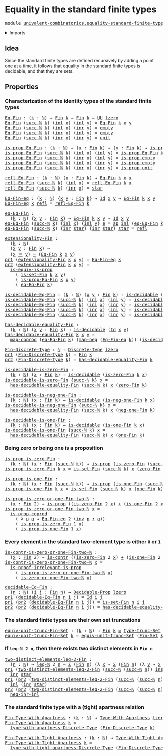 # Equality in the standard finite types

<pre class="Agda"><a id="50" class="Keyword">module</a> <a id="57" href="univalent-combinatorics.equality-standard-finite-types.html" class="Module">univalent-combinatorics.equality-standard-finite-types</a> <a id="112" class="Keyword">where</a>
</pre>
<details><summary>Imports</summary>

<pre class="Agda"><a id="168" class="Keyword">open</a> <a id="173" class="Keyword">import</a> <a id="180" href="elementary-number-theory.inequality-natural-numbers.html" class="Module">elementary-number-theory.inequality-natural-numbers</a>
<a id="232" class="Keyword">open</a> <a id="237" class="Keyword">import</a> <a id="244" href="elementary-number-theory.natural-numbers.html" class="Module">elementary-number-theory.natural-numbers</a>

<a id="286" class="Keyword">open</a> <a id="291" class="Keyword">import</a> <a id="298" href="foundation.action-on-identifications-functions.html" class="Module">foundation.action-on-identifications-functions</a>
<a id="345" class="Keyword">open</a> <a id="350" class="Keyword">import</a> <a id="357" href="foundation.apartness-relations.html" class="Module">foundation.apartness-relations</a>
<a id="388" class="Keyword">open</a> <a id="393" class="Keyword">import</a> <a id="400" href="foundation.contractible-types.html" class="Module">foundation.contractible-types</a>
<a id="430" class="Keyword">open</a> <a id="435" class="Keyword">import</a> <a id="442" href="foundation.coproduct-types.html" class="Module">foundation.coproduct-types</a>
<a id="469" class="Keyword">open</a> <a id="474" class="Keyword">import</a> <a id="481" href="foundation.decidable-types.html" class="Module">foundation.decidable-types</a>
<a id="508" class="Keyword">open</a> <a id="513" class="Keyword">import</a> <a id="520" href="foundation.dependent-pair-types.html" class="Module">foundation.dependent-pair-types</a>
<a id="552" class="Keyword">open</a> <a id="557" class="Keyword">import</a> <a id="564" href="foundation.discrete-types.html" class="Module">foundation.discrete-types</a>
<a id="590" class="Keyword">open</a> <a id="595" class="Keyword">import</a> <a id="602" href="foundation.empty-types.html" class="Module">foundation.empty-types</a>
<a id="625" class="Keyword">open</a> <a id="630" class="Keyword">import</a> <a id="637" href="foundation.equivalences.html" class="Module">foundation.equivalences</a>
<a id="661" class="Keyword">open</a> <a id="666" class="Keyword">import</a> <a id="673" href="foundation.functoriality-coproduct-types.html" class="Module">foundation.functoriality-coproduct-types</a>
<a id="714" class="Keyword">open</a> <a id="719" class="Keyword">import</a> <a id="726" href="foundation.identity-types.html" class="Module">foundation.identity-types</a>
<a id="752" class="Keyword">open</a> <a id="757" class="Keyword">import</a> <a id="764" href="foundation.negated-equality.html" class="Module">foundation.negated-equality</a>
<a id="792" class="Keyword">open</a> <a id="797" class="Keyword">import</a> <a id="804" href="foundation.negation.html" class="Module">foundation.negation</a>
<a id="824" class="Keyword">open</a> <a id="829" class="Keyword">import</a> <a id="836" href="foundation.propositions.html" class="Module">foundation.propositions</a>
<a id="860" class="Keyword">open</a> <a id="865" class="Keyword">import</a> <a id="872" href="foundation.set-truncations.html" class="Module">foundation.set-truncations</a>
<a id="899" class="Keyword">open</a> <a id="904" class="Keyword">import</a> <a id="911" href="foundation.tight-apartness-relations.html" class="Module">foundation.tight-apartness-relations</a>
<a id="948" class="Keyword">open</a> <a id="953" class="Keyword">import</a> <a id="960" href="foundation.unit-type.html" class="Module">foundation.unit-type</a>
<a id="981" class="Keyword">open</a> <a id="986" class="Keyword">import</a> <a id="993" href="foundation.universe-levels.html" class="Module">foundation.universe-levels</a>

<a id="1021" class="Keyword">open</a> <a id="1026" class="Keyword">import</a> <a id="1033" href="foundation-core.decidable-propositions.html" class="Module">foundation-core.decidable-propositions</a>

<a id="1073" class="Keyword">open</a> <a id="1078" class="Keyword">import</a> <a id="1085" href="univalent-combinatorics.standard-finite-types.html" class="Module">univalent-combinatorics.standard-finite-types</a>
</pre>
</details>

## Idea

Since the standard finite types are defined recursively by adding a point one at
a time, it follows that equality in the standard finite types is decidable, and
that they are sets.

## Properties

### Characterization of the identity types of the standard finite types

<pre class="Agda"><a id="Eq-Fin"></a><a id="1435" href="univalent-combinatorics.equality-standard-finite-types.html#1435" class="Function">Eq-Fin</a> <a id="1442" class="Symbol">:</a> <a id="1444" class="Symbol">(</a><a id="1445" href="univalent-combinatorics.equality-standard-finite-types.html#1445" class="Bound">k</a> <a id="1447" class="Symbol">:</a> <a id="1449" href="elementary-number-theory.natural-numbers.html#732" class="Datatype">ℕ</a><a id="1450" class="Symbol">)</a> <a id="1452" class="Symbol">→</a> <a id="1454" href="univalent-combinatorics.standard-finite-types.html#1747" class="Function">Fin</a> <a id="1458" href="univalent-combinatorics.equality-standard-finite-types.html#1445" class="Bound">k</a> <a id="1460" class="Symbol">→</a> <a id="1462" href="univalent-combinatorics.standard-finite-types.html#1747" class="Function">Fin</a> <a id="1466" href="univalent-combinatorics.equality-standard-finite-types.html#1445" class="Bound">k</a> <a id="1468" class="Symbol">→</a> <a id="1470" href="Agda.Primitive.html#388" class="Primitive">UU</a> <a id="1473" href="Agda.Primitive.html#915" class="Primitive">lzero</a>
<a id="1479" href="univalent-combinatorics.equality-standard-finite-types.html#1435" class="Function">Eq-Fin</a> <a id="1486" class="Symbol">(</a><a id="1487" href="elementary-number-theory.natural-numbers.html#766" class="InductiveConstructor">succ-ℕ</a> <a id="1494" href="univalent-combinatorics.equality-standard-finite-types.html#1494" class="Bound">k</a><a id="1495" class="Symbol">)</a> <a id="1497" class="Symbol">(</a><a id="1498" href="foundation-core.coproduct-types.html#417" class="InductiveConstructor">inl</a> <a id="1502" href="univalent-combinatorics.equality-standard-finite-types.html#1502" class="Bound">x</a><a id="1503" class="Symbol">)</a> <a id="1505" class="Symbol">(</a><a id="1506" href="foundation-core.coproduct-types.html#417" class="InductiveConstructor">inl</a> <a id="1510" href="univalent-combinatorics.equality-standard-finite-types.html#1510" class="Bound">y</a><a id="1511" class="Symbol">)</a> <a id="1513" class="Symbol">=</a> <a id="1515" href="univalent-combinatorics.equality-standard-finite-types.html#1435" class="Function">Eq-Fin</a> <a id="1522" href="univalent-combinatorics.equality-standard-finite-types.html#1494" class="Bound">k</a> <a id="1524" href="univalent-combinatorics.equality-standard-finite-types.html#1502" class="Bound">x</a> <a id="1526" href="univalent-combinatorics.equality-standard-finite-types.html#1510" class="Bound">y</a>
<a id="1528" href="univalent-combinatorics.equality-standard-finite-types.html#1435" class="Function">Eq-Fin</a> <a id="1535" class="Symbol">(</a><a id="1536" href="elementary-number-theory.natural-numbers.html#766" class="InductiveConstructor">succ-ℕ</a> <a id="1543" href="univalent-combinatorics.equality-standard-finite-types.html#1543" class="Bound">k</a><a id="1544" class="Symbol">)</a> <a id="1546" class="Symbol">(</a><a id="1547" href="foundation-core.coproduct-types.html#417" class="InductiveConstructor">inl</a> <a id="1551" href="univalent-combinatorics.equality-standard-finite-types.html#1551" class="Bound">x</a><a id="1552" class="Symbol">)</a> <a id="1554" class="Symbol">(</a><a id="1555" href="foundation-core.coproduct-types.html#435" class="InductiveConstructor">inr</a> <a id="1559" href="univalent-combinatorics.equality-standard-finite-types.html#1559" class="Bound">y</a><a id="1560" class="Symbol">)</a> <a id="1562" class="Symbol">=</a> <a id="1564" href="foundation-core.empty-types.html#801" class="Datatype">empty</a>
<a id="1570" href="univalent-combinatorics.equality-standard-finite-types.html#1435" class="Function">Eq-Fin</a> <a id="1577" class="Symbol">(</a><a id="1578" href="elementary-number-theory.natural-numbers.html#766" class="InductiveConstructor">succ-ℕ</a> <a id="1585" href="univalent-combinatorics.equality-standard-finite-types.html#1585" class="Bound">k</a><a id="1586" class="Symbol">)</a> <a id="1588" class="Symbol">(</a><a id="1589" href="foundation-core.coproduct-types.html#435" class="InductiveConstructor">inr</a> <a id="1593" href="univalent-combinatorics.equality-standard-finite-types.html#1593" class="Bound">x</a><a id="1594" class="Symbol">)</a> <a id="1596" class="Symbol">(</a><a id="1597" href="foundation-core.coproduct-types.html#417" class="InductiveConstructor">inl</a> <a id="1601" href="univalent-combinatorics.equality-standard-finite-types.html#1601" class="Bound">y</a><a id="1602" class="Symbol">)</a> <a id="1604" class="Symbol">=</a> <a id="1606" href="foundation-core.empty-types.html#801" class="Datatype">empty</a>
<a id="1612" href="univalent-combinatorics.equality-standard-finite-types.html#1435" class="Function">Eq-Fin</a> <a id="1619" class="Symbol">(</a><a id="1620" href="elementary-number-theory.natural-numbers.html#766" class="InductiveConstructor">succ-ℕ</a> <a id="1627" href="univalent-combinatorics.equality-standard-finite-types.html#1627" class="Bound">k</a><a id="1628" class="Symbol">)</a> <a id="1630" class="Symbol">(</a><a id="1631" href="foundation-core.coproduct-types.html#435" class="InductiveConstructor">inr</a> <a id="1635" href="univalent-combinatorics.equality-standard-finite-types.html#1635" class="Bound">x</a><a id="1636" class="Symbol">)</a> <a id="1638" class="Symbol">(</a><a id="1639" href="foundation-core.coproduct-types.html#435" class="InductiveConstructor">inr</a> <a id="1643" href="univalent-combinatorics.equality-standard-finite-types.html#1643" class="Bound">y</a><a id="1644" class="Symbol">)</a> <a id="1646" class="Symbol">=</a> <a id="1648" href="foundation.unit-type.html#766" class="Record">unit</a>

<a id="is-prop-Eq-Fin"></a><a id="1654" href="univalent-combinatorics.equality-standard-finite-types.html#1654" class="Function">is-prop-Eq-Fin</a> <a id="1669" class="Symbol">:</a> <a id="1671" class="Symbol">(</a><a id="1672" href="univalent-combinatorics.equality-standard-finite-types.html#1672" class="Bound">k</a> <a id="1674" class="Symbol">:</a> <a id="1676" href="elementary-number-theory.natural-numbers.html#732" class="Datatype">ℕ</a><a id="1677" class="Symbol">)</a> <a id="1679" class="Symbol">→</a> <a id="1681" class="Symbol">(</a><a id="1682" href="univalent-combinatorics.equality-standard-finite-types.html#1682" class="Bound">x</a> <a id="1684" class="Symbol">:</a> <a id="1686" href="univalent-combinatorics.standard-finite-types.html#1747" class="Function">Fin</a> <a id="1690" href="univalent-combinatorics.equality-standard-finite-types.html#1672" class="Bound">k</a><a id="1691" class="Symbol">)</a> <a id="1693" class="Symbol">→</a> <a id="1695" class="Symbol">(</a><a id="1696" href="univalent-combinatorics.equality-standard-finite-types.html#1696" class="Bound">y</a> <a id="1698" class="Symbol">:</a> <a id="1700" href="univalent-combinatorics.standard-finite-types.html#1747" class="Function">Fin</a> <a id="1704" href="univalent-combinatorics.equality-standard-finite-types.html#1672" class="Bound">k</a><a id="1705" class="Symbol">)</a> <a id="1707" class="Symbol">→</a> <a id="1709" href="foundation-core.propositions.html#867" class="Function">is-prop</a> <a id="1717" class="Symbol">(</a><a id="1718" href="univalent-combinatorics.equality-standard-finite-types.html#1435" class="Function">Eq-Fin</a> <a id="1725" href="univalent-combinatorics.equality-standard-finite-types.html#1672" class="Bound">k</a> <a id="1727" href="univalent-combinatorics.equality-standard-finite-types.html#1682" class="Bound">x</a> <a id="1729" href="univalent-combinatorics.equality-standard-finite-types.html#1696" class="Bound">y</a><a id="1730" class="Symbol">)</a>
<a id="1732" href="univalent-combinatorics.equality-standard-finite-types.html#1654" class="Function">is-prop-Eq-Fin</a> <a id="1747" class="Symbol">(</a><a id="1748" href="elementary-number-theory.natural-numbers.html#766" class="InductiveConstructor">succ-ℕ</a> <a id="1755" href="univalent-combinatorics.equality-standard-finite-types.html#1755" class="Bound">k</a><a id="1756" class="Symbol">)</a> <a id="1758" class="Symbol">(</a><a id="1759" href="foundation-core.coproduct-types.html#417" class="InductiveConstructor">inl</a> <a id="1763" href="univalent-combinatorics.equality-standard-finite-types.html#1763" class="Bound">x</a><a id="1764" class="Symbol">)</a> <a id="1766" class="Symbol">(</a><a id="1767" href="foundation-core.coproduct-types.html#417" class="InductiveConstructor">inl</a> <a id="1771" href="univalent-combinatorics.equality-standard-finite-types.html#1771" class="Bound">y</a><a id="1772" class="Symbol">)</a> <a id="1774" class="Symbol">=</a> <a id="1776" href="univalent-combinatorics.equality-standard-finite-types.html#1654" class="Function">is-prop-Eq-Fin</a> <a id="1791" href="univalent-combinatorics.equality-standard-finite-types.html#1755" class="Bound">k</a> <a id="1793" href="univalent-combinatorics.equality-standard-finite-types.html#1763" class="Bound">x</a> <a id="1795" href="univalent-combinatorics.equality-standard-finite-types.html#1771" class="Bound">y</a>
<a id="1797" href="univalent-combinatorics.equality-standard-finite-types.html#1654" class="Function">is-prop-Eq-Fin</a> <a id="1812" class="Symbol">(</a><a id="1813" href="elementary-number-theory.natural-numbers.html#766" class="InductiveConstructor">succ-ℕ</a> <a id="1820" href="univalent-combinatorics.equality-standard-finite-types.html#1820" class="Bound">k</a><a id="1821" class="Symbol">)</a> <a id="1823" class="Symbol">(</a><a id="1824" href="foundation-core.coproduct-types.html#435" class="InductiveConstructor">inr</a> <a id="1828" href="univalent-combinatorics.equality-standard-finite-types.html#1828" class="Bound">x</a><a id="1829" class="Symbol">)</a> <a id="1831" class="Symbol">(</a><a id="1832" href="foundation-core.coproduct-types.html#417" class="InductiveConstructor">inl</a> <a id="1836" href="univalent-combinatorics.equality-standard-finite-types.html#1836" class="Bound">y</a><a id="1837" class="Symbol">)</a> <a id="1839" class="Symbol">=</a> <a id="1841" href="foundation-core.empty-types.html#2121" class="Function">is-prop-empty</a>
<a id="1855" href="univalent-combinatorics.equality-standard-finite-types.html#1654" class="Function">is-prop-Eq-Fin</a> <a id="1870" class="Symbol">(</a><a id="1871" href="elementary-number-theory.natural-numbers.html#766" class="InductiveConstructor">succ-ℕ</a> <a id="1878" href="univalent-combinatorics.equality-standard-finite-types.html#1878" class="Bound">k</a><a id="1879" class="Symbol">)</a> <a id="1881" class="Symbol">(</a><a id="1882" href="foundation-core.coproduct-types.html#417" class="InductiveConstructor">inl</a> <a id="1886" href="univalent-combinatorics.equality-standard-finite-types.html#1886" class="Bound">x</a><a id="1887" class="Symbol">)</a> <a id="1889" class="Symbol">(</a><a id="1890" href="foundation-core.coproduct-types.html#435" class="InductiveConstructor">inr</a> <a id="1894" href="univalent-combinatorics.equality-standard-finite-types.html#1894" class="Bound">y</a><a id="1895" class="Symbol">)</a> <a id="1897" class="Symbol">=</a> <a id="1899" href="foundation-core.empty-types.html#2121" class="Function">is-prop-empty</a>
<a id="1913" href="univalent-combinatorics.equality-standard-finite-types.html#1654" class="Function">is-prop-Eq-Fin</a> <a id="1928" class="Symbol">(</a><a id="1929" href="elementary-number-theory.natural-numbers.html#766" class="InductiveConstructor">succ-ℕ</a> <a id="1936" href="univalent-combinatorics.equality-standard-finite-types.html#1936" class="Bound">k</a><a id="1937" class="Symbol">)</a> <a id="1939" class="Symbol">(</a><a id="1940" href="foundation-core.coproduct-types.html#435" class="InductiveConstructor">inr</a> <a id="1944" href="univalent-combinatorics.equality-standard-finite-types.html#1944" class="Bound">x</a><a id="1945" class="Symbol">)</a> <a id="1947" class="Symbol">(</a><a id="1948" href="foundation-core.coproduct-types.html#435" class="InductiveConstructor">inr</a> <a id="1952" href="univalent-combinatorics.equality-standard-finite-types.html#1952" class="Bound">y</a><a id="1953" class="Symbol">)</a> <a id="1955" class="Symbol">=</a> <a id="1957" href="foundation.unit-type.html#2772" class="Function">is-prop-unit</a>

<a id="refl-Eq-Fin"></a><a id="1971" href="univalent-combinatorics.equality-standard-finite-types.html#1971" class="Function">refl-Eq-Fin</a> <a id="1983" class="Symbol">:</a> <a id="1985" class="Symbol">(</a><a id="1986" href="univalent-combinatorics.equality-standard-finite-types.html#1986" class="Bound">k</a> <a id="1988" class="Symbol">:</a> <a id="1990" href="elementary-number-theory.natural-numbers.html#732" class="Datatype">ℕ</a><a id="1991" class="Symbol">)</a> <a id="1993" class="Symbol">(</a><a id="1994" href="univalent-combinatorics.equality-standard-finite-types.html#1994" class="Bound">x</a> <a id="1996" class="Symbol">:</a> <a id="1998" href="univalent-combinatorics.standard-finite-types.html#1747" class="Function">Fin</a> <a id="2002" href="univalent-combinatorics.equality-standard-finite-types.html#1986" class="Bound">k</a><a id="2003" class="Symbol">)</a> <a id="2005" class="Symbol">→</a> <a id="2007" href="univalent-combinatorics.equality-standard-finite-types.html#1435" class="Function">Eq-Fin</a> <a id="2014" href="univalent-combinatorics.equality-standard-finite-types.html#1986" class="Bound">k</a> <a id="2016" href="univalent-combinatorics.equality-standard-finite-types.html#1994" class="Bound">x</a> <a id="2018" href="univalent-combinatorics.equality-standard-finite-types.html#1994" class="Bound">x</a>
<a id="2020" href="univalent-combinatorics.equality-standard-finite-types.html#1971" class="Function">refl-Eq-Fin</a> <a id="2032" class="Symbol">(</a><a id="2033" href="elementary-number-theory.natural-numbers.html#766" class="InductiveConstructor">succ-ℕ</a> <a id="2040" href="univalent-combinatorics.equality-standard-finite-types.html#2040" class="Bound">k</a><a id="2041" class="Symbol">)</a> <a id="2043" class="Symbol">(</a><a id="2044" href="foundation-core.coproduct-types.html#417" class="InductiveConstructor">inl</a> <a id="2048" href="univalent-combinatorics.equality-standard-finite-types.html#2048" class="Bound">x</a><a id="2049" class="Symbol">)</a> <a id="2051" class="Symbol">=</a> <a id="2053" href="univalent-combinatorics.equality-standard-finite-types.html#1971" class="Function">refl-Eq-Fin</a> <a id="2065" href="univalent-combinatorics.equality-standard-finite-types.html#2040" class="Bound">k</a> <a id="2067" href="univalent-combinatorics.equality-standard-finite-types.html#2048" class="Bound">x</a>
<a id="2069" href="univalent-combinatorics.equality-standard-finite-types.html#1971" class="Function">refl-Eq-Fin</a> <a id="2081" class="Symbol">(</a><a id="2082" href="elementary-number-theory.natural-numbers.html#766" class="InductiveConstructor">succ-ℕ</a> <a id="2089" href="univalent-combinatorics.equality-standard-finite-types.html#2089" class="Bound">k</a><a id="2090" class="Symbol">)</a> <a id="2092" class="Symbol">(</a><a id="2093" href="foundation-core.coproduct-types.html#435" class="InductiveConstructor">inr</a> <a id="2097" href="univalent-combinatorics.equality-standard-finite-types.html#2097" class="Bound">x</a><a id="2098" class="Symbol">)</a> <a id="2100" class="Symbol">=</a> <a id="2102" href="foundation.unit-type.html#811" class="InductiveConstructor">star</a>

<a id="Eq-Fin-eq"></a><a id="2108" href="univalent-combinatorics.equality-standard-finite-types.html#2108" class="Function">Eq-Fin-eq</a> <a id="2118" class="Symbol">:</a> <a id="2120" class="Symbol">(</a><a id="2121" href="univalent-combinatorics.equality-standard-finite-types.html#2121" class="Bound">k</a> <a id="2123" class="Symbol">:</a> <a id="2125" href="elementary-number-theory.natural-numbers.html#732" class="Datatype">ℕ</a><a id="2126" class="Symbol">)</a> <a id="2128" class="Symbol">{</a><a id="2129" href="univalent-combinatorics.equality-standard-finite-types.html#2129" class="Bound">x</a> <a id="2131" href="univalent-combinatorics.equality-standard-finite-types.html#2131" class="Bound">y</a> <a id="2133" class="Symbol">:</a> <a id="2135" href="univalent-combinatorics.standard-finite-types.html#1747" class="Function">Fin</a> <a id="2139" href="univalent-combinatorics.equality-standard-finite-types.html#2121" class="Bound">k</a><a id="2140" class="Symbol">}</a> <a id="2142" class="Symbol">→</a> <a id="2144" href="foundation-core.identity-types.html#1881" class="Datatype">Id</a> <a id="2147" href="univalent-combinatorics.equality-standard-finite-types.html#2129" class="Bound">x</a> <a id="2149" href="univalent-combinatorics.equality-standard-finite-types.html#2131" class="Bound">y</a> <a id="2151" class="Symbol">→</a> <a id="2153" href="univalent-combinatorics.equality-standard-finite-types.html#1435" class="Function">Eq-Fin</a> <a id="2160" href="univalent-combinatorics.equality-standard-finite-types.html#2121" class="Bound">k</a> <a id="2162" href="univalent-combinatorics.equality-standard-finite-types.html#2129" class="Bound">x</a> <a id="2164" href="univalent-combinatorics.equality-standard-finite-types.html#2131" class="Bound">y</a>
<a id="2166" href="univalent-combinatorics.equality-standard-finite-types.html#2108" class="Function">Eq-Fin-eq</a> <a id="2176" href="univalent-combinatorics.equality-standard-finite-types.html#2176" class="Bound">k</a> <a id="2178" href="foundation-core.identity-types.html#1922" class="InductiveConstructor">refl</a> <a id="2183" class="Symbol">=</a> <a id="2185" href="univalent-combinatorics.equality-standard-finite-types.html#1971" class="Function">refl-Eq-Fin</a> <a id="2197" href="univalent-combinatorics.equality-standard-finite-types.html#2176" class="Bound">k</a> <a id="2199" class="Symbol">_</a>

<a id="eq-Eq-Fin"></a><a id="2202" href="univalent-combinatorics.equality-standard-finite-types.html#2202" class="Function">eq-Eq-Fin</a> <a id="2212" class="Symbol">:</a>
  <a id="2216" class="Symbol">(</a><a id="2217" href="univalent-combinatorics.equality-standard-finite-types.html#2217" class="Bound">k</a> <a id="2219" class="Symbol">:</a> <a id="2221" href="elementary-number-theory.natural-numbers.html#732" class="Datatype">ℕ</a><a id="2222" class="Symbol">)</a> <a id="2224" class="Symbol">{</a><a id="2225" href="univalent-combinatorics.equality-standard-finite-types.html#2225" class="Bound">x</a> <a id="2227" href="univalent-combinatorics.equality-standard-finite-types.html#2227" class="Bound">y</a> <a id="2229" class="Symbol">:</a> <a id="2231" href="univalent-combinatorics.standard-finite-types.html#1747" class="Function">Fin</a> <a id="2235" href="univalent-combinatorics.equality-standard-finite-types.html#2217" class="Bound">k</a><a id="2236" class="Symbol">}</a> <a id="2238" class="Symbol">→</a> <a id="2240" href="univalent-combinatorics.equality-standard-finite-types.html#1435" class="Function">Eq-Fin</a> <a id="2247" href="univalent-combinatorics.equality-standard-finite-types.html#2217" class="Bound">k</a> <a id="2249" href="univalent-combinatorics.equality-standard-finite-types.html#2225" class="Bound">x</a> <a id="2251" href="univalent-combinatorics.equality-standard-finite-types.html#2227" class="Bound">y</a> <a id="2253" class="Symbol">→</a> <a id="2255" href="foundation-core.identity-types.html#1881" class="Datatype">Id</a> <a id="2258" href="univalent-combinatorics.equality-standard-finite-types.html#2225" class="Bound">x</a> <a id="2260" href="univalent-combinatorics.equality-standard-finite-types.html#2227" class="Bound">y</a>
<a id="2262" href="univalent-combinatorics.equality-standard-finite-types.html#2202" class="Function">eq-Eq-Fin</a> <a id="2272" class="Symbol">(</a><a id="2273" href="elementary-number-theory.natural-numbers.html#766" class="InductiveConstructor">succ-ℕ</a> <a id="2280" href="univalent-combinatorics.equality-standard-finite-types.html#2280" class="Bound">k</a><a id="2281" class="Symbol">)</a> <a id="2283" class="Symbol">{</a><a id="2284" href="foundation-core.coproduct-types.html#417" class="InductiveConstructor">inl</a> <a id="2288" href="univalent-combinatorics.equality-standard-finite-types.html#2288" class="Bound">x</a><a id="2289" class="Symbol">}</a> <a id="2291" class="Symbol">{</a><a id="2292" href="foundation-core.coproduct-types.html#417" class="InductiveConstructor">inl</a> <a id="2296" href="univalent-combinatorics.equality-standard-finite-types.html#2296" class="Bound">y</a><a id="2297" class="Symbol">}</a> <a id="2299" href="univalent-combinatorics.equality-standard-finite-types.html#2299" class="Bound">e</a> <a id="2301" class="Symbol">=</a> <a id="2303" href="foundation.action-on-identifications-functions.html#730" class="Function">ap</a> <a id="2306" href="foundation-core.coproduct-types.html#417" class="InductiveConstructor">inl</a> <a id="2310" class="Symbol">(</a><a id="2311" href="univalent-combinatorics.equality-standard-finite-types.html#2202" class="Function">eq-Eq-Fin</a> <a id="2321" href="univalent-combinatorics.equality-standard-finite-types.html#2280" class="Bound">k</a> <a id="2323" href="univalent-combinatorics.equality-standard-finite-types.html#2299" class="Bound">e</a><a id="2324" class="Symbol">)</a>
<a id="2326" href="univalent-combinatorics.equality-standard-finite-types.html#2202" class="Function">eq-Eq-Fin</a> <a id="2336" class="Symbol">(</a><a id="2337" href="elementary-number-theory.natural-numbers.html#766" class="InductiveConstructor">succ-ℕ</a> <a id="2344" href="univalent-combinatorics.equality-standard-finite-types.html#2344" class="Bound">k</a><a id="2345" class="Symbol">)</a> <a id="2347" class="Symbol">{</a><a id="2348" href="foundation-core.coproduct-types.html#435" class="InductiveConstructor">inr</a> <a id="2352" href="foundation.unit-type.html#811" class="InductiveConstructor">star</a><a id="2356" class="Symbol">}</a> <a id="2358" class="Symbol">{</a><a id="2359" href="foundation-core.coproduct-types.html#435" class="InductiveConstructor">inr</a> <a id="2363" href="foundation.unit-type.html#811" class="InductiveConstructor">star</a><a id="2367" class="Symbol">}</a> <a id="2369" href="foundation.unit-type.html#811" class="InductiveConstructor">star</a> <a id="2374" class="Symbol">=</a> <a id="2376" href="foundation-core.identity-types.html#1922" class="InductiveConstructor">refl</a>

<a id="extensionality-Fin"></a><a id="2382" href="univalent-combinatorics.equality-standard-finite-types.html#2382" class="Function">extensionality-Fin</a> <a id="2401" class="Symbol">:</a>
  <a id="2405" class="Symbol">(</a><a id="2406" href="univalent-combinatorics.equality-standard-finite-types.html#2406" class="Bound">k</a> <a id="2408" class="Symbol">:</a> <a id="2410" href="elementary-number-theory.natural-numbers.html#732" class="Datatype">ℕ</a><a id="2411" class="Symbol">)</a>
  <a id="2415" class="Symbol">(</a><a id="2416" href="univalent-combinatorics.equality-standard-finite-types.html#2416" class="Bound">x</a> <a id="2418" href="univalent-combinatorics.equality-standard-finite-types.html#2418" class="Bound">y</a> <a id="2420" class="Symbol">:</a> <a id="2422" href="univalent-combinatorics.standard-finite-types.html#1747" class="Function">Fin</a> <a id="2426" href="univalent-combinatorics.equality-standard-finite-types.html#2406" class="Bound">k</a><a id="2427" class="Symbol">)</a> <a id="2429" class="Symbol">→</a>
  <a id="2433" class="Symbol">(</a><a id="2434" href="univalent-combinatorics.equality-standard-finite-types.html#2416" class="Bound">x</a> <a id="2436" href="foundation-core.identity-types.html#1953" class="Function Operator">＝</a> <a id="2438" href="univalent-combinatorics.equality-standard-finite-types.html#2418" class="Bound">y</a><a id="2439" class="Symbol">)</a> <a id="2441" href="foundation-core.equivalences.html#2669" class="Function Operator">≃</a> <a id="2443" class="Symbol">(</a><a id="2444" href="univalent-combinatorics.equality-standard-finite-types.html#1435" class="Function">Eq-Fin</a> <a id="2451" href="univalent-combinatorics.equality-standard-finite-types.html#2406" class="Bound">k</a> <a id="2453" href="univalent-combinatorics.equality-standard-finite-types.html#2416" class="Bound">x</a> <a id="2455" href="univalent-combinatorics.equality-standard-finite-types.html#2418" class="Bound">y</a><a id="2456" class="Symbol">)</a>
<a id="2458" href="foundation.dependent-pair-types.html#603" class="Field">pr1</a> <a id="2462" class="Symbol">(</a><a id="2463" href="univalent-combinatorics.equality-standard-finite-types.html#2382" class="Function">extensionality-Fin</a> <a id="2482" href="univalent-combinatorics.equality-standard-finite-types.html#2482" class="Bound">k</a> <a id="2484" href="univalent-combinatorics.equality-standard-finite-types.html#2484" class="Bound">x</a> <a id="2486" href="univalent-combinatorics.equality-standard-finite-types.html#2486" class="Bound">y</a><a id="2487" class="Symbol">)</a> <a id="2489" class="Symbol">=</a> <a id="2491" href="univalent-combinatorics.equality-standard-finite-types.html#2108" class="Function">Eq-Fin-eq</a> <a id="2501" href="univalent-combinatorics.equality-standard-finite-types.html#2482" class="Bound">k</a>
<a id="2503" href="foundation.dependent-pair-types.html#615" class="Field">pr2</a> <a id="2507" class="Symbol">(</a><a id="2508" href="univalent-combinatorics.equality-standard-finite-types.html#2382" class="Function">extensionality-Fin</a> <a id="2527" href="univalent-combinatorics.equality-standard-finite-types.html#2527" class="Bound">k</a> <a id="2529" href="univalent-combinatorics.equality-standard-finite-types.html#2529" class="Bound">x</a> <a id="2531" href="univalent-combinatorics.equality-standard-finite-types.html#2531" class="Bound">y</a><a id="2532" class="Symbol">)</a> <a id="2534" class="Symbol">=</a>
  <a id="2538" href="foundation-core.propositions.html#3233" class="Function">is-equiv-is-prop</a>
    <a id="2559" class="Symbol">(</a> <a id="2561" href="univalent-combinatorics.standard-finite-types.html#1796" class="Function">is-set-Fin</a> <a id="2572" href="univalent-combinatorics.equality-standard-finite-types.html#2527" class="Bound">k</a> <a id="2574" href="univalent-combinatorics.equality-standard-finite-types.html#2529" class="Bound">x</a> <a id="2576" href="univalent-combinatorics.equality-standard-finite-types.html#2531" class="Bound">y</a><a id="2577" class="Symbol">)</a>
    <a id="2583" class="Symbol">(</a> <a id="2585" href="univalent-combinatorics.equality-standard-finite-types.html#1654" class="Function">is-prop-Eq-Fin</a> <a id="2600" href="univalent-combinatorics.equality-standard-finite-types.html#2527" class="Bound">k</a> <a id="2602" href="univalent-combinatorics.equality-standard-finite-types.html#2529" class="Bound">x</a> <a id="2604" href="univalent-combinatorics.equality-standard-finite-types.html#2531" class="Bound">y</a><a id="2605" class="Symbol">)</a>
    <a id="2611" class="Symbol">(</a> <a id="2613" href="univalent-combinatorics.equality-standard-finite-types.html#2202" class="Function">eq-Eq-Fin</a> <a id="2623" href="univalent-combinatorics.equality-standard-finite-types.html#2527" class="Bound">k</a><a id="2624" class="Symbol">)</a>

<a id="is-decidable-Eq-Fin"></a><a id="2627" href="univalent-combinatorics.equality-standard-finite-types.html#2627" class="Function">is-decidable-Eq-Fin</a> <a id="2647" class="Symbol">:</a> <a id="2649" class="Symbol">(</a><a id="2650" href="univalent-combinatorics.equality-standard-finite-types.html#2650" class="Bound">k</a> <a id="2652" class="Symbol">:</a> <a id="2654" href="elementary-number-theory.natural-numbers.html#732" class="Datatype">ℕ</a><a id="2655" class="Symbol">)</a> <a id="2657" class="Symbol">(</a><a id="2658" href="univalent-combinatorics.equality-standard-finite-types.html#2658" class="Bound">x</a> <a id="2660" href="univalent-combinatorics.equality-standard-finite-types.html#2660" class="Bound">y</a> <a id="2662" class="Symbol">:</a> <a id="2664" href="univalent-combinatorics.standard-finite-types.html#1747" class="Function">Fin</a> <a id="2668" href="univalent-combinatorics.equality-standard-finite-types.html#2650" class="Bound">k</a><a id="2669" class="Symbol">)</a> <a id="2671" class="Symbol">→</a> <a id="2673" href="foundation.decidable-types.html#1423" class="Function">is-decidable</a> <a id="2686" class="Symbol">(</a><a id="2687" href="univalent-combinatorics.equality-standard-finite-types.html#1435" class="Function">Eq-Fin</a> <a id="2694" href="univalent-combinatorics.equality-standard-finite-types.html#2650" class="Bound">k</a> <a id="2696" href="univalent-combinatorics.equality-standard-finite-types.html#2658" class="Bound">x</a> <a id="2698" href="univalent-combinatorics.equality-standard-finite-types.html#2660" class="Bound">y</a><a id="2699" class="Symbol">)</a>
<a id="2701" href="univalent-combinatorics.equality-standard-finite-types.html#2627" class="Function">is-decidable-Eq-Fin</a> <a id="2721" class="Symbol">(</a><a id="2722" href="elementary-number-theory.natural-numbers.html#766" class="InductiveConstructor">succ-ℕ</a> <a id="2729" href="univalent-combinatorics.equality-standard-finite-types.html#2729" class="Bound">k</a><a id="2730" class="Symbol">)</a> <a id="2732" class="Symbol">(</a><a id="2733" href="foundation-core.coproduct-types.html#417" class="InductiveConstructor">inl</a> <a id="2737" href="univalent-combinatorics.equality-standard-finite-types.html#2737" class="Bound">x</a><a id="2738" class="Symbol">)</a> <a id="2740" class="Symbol">(</a><a id="2741" href="foundation-core.coproduct-types.html#417" class="InductiveConstructor">inl</a> <a id="2745" href="univalent-combinatorics.equality-standard-finite-types.html#2745" class="Bound">y</a><a id="2746" class="Symbol">)</a> <a id="2748" class="Symbol">=</a> <a id="2750" href="univalent-combinatorics.equality-standard-finite-types.html#2627" class="Function">is-decidable-Eq-Fin</a> <a id="2770" href="univalent-combinatorics.equality-standard-finite-types.html#2729" class="Bound">k</a> <a id="2772" href="univalent-combinatorics.equality-standard-finite-types.html#2737" class="Bound">x</a> <a id="2774" href="univalent-combinatorics.equality-standard-finite-types.html#2745" class="Bound">y</a>
<a id="2776" href="univalent-combinatorics.equality-standard-finite-types.html#2627" class="Function">is-decidable-Eq-Fin</a> <a id="2796" class="Symbol">(</a><a id="2797" href="elementary-number-theory.natural-numbers.html#766" class="InductiveConstructor">succ-ℕ</a> <a id="2804" href="univalent-combinatorics.equality-standard-finite-types.html#2804" class="Bound">k</a><a id="2805" class="Symbol">)</a> <a id="2807" class="Symbol">(</a><a id="2808" href="foundation-core.coproduct-types.html#417" class="InductiveConstructor">inl</a> <a id="2812" href="univalent-combinatorics.equality-standard-finite-types.html#2812" class="Bound">x</a><a id="2813" class="Symbol">)</a> <a id="2815" class="Symbol">(</a><a id="2816" href="foundation-core.coproduct-types.html#435" class="InductiveConstructor">inr</a> <a id="2820" href="univalent-combinatorics.equality-standard-finite-types.html#2820" class="Bound">y</a><a id="2821" class="Symbol">)</a> <a id="2823" class="Symbol">=</a> <a id="2825" href="foundation.decidable-types.html#2336" class="Function">is-decidable-empty</a>
<a id="2844" href="univalent-combinatorics.equality-standard-finite-types.html#2627" class="Function">is-decidable-Eq-Fin</a> <a id="2864" class="Symbol">(</a><a id="2865" href="elementary-number-theory.natural-numbers.html#766" class="InductiveConstructor">succ-ℕ</a> <a id="2872" href="univalent-combinatorics.equality-standard-finite-types.html#2872" class="Bound">k</a><a id="2873" class="Symbol">)</a> <a id="2875" class="Symbol">(</a><a id="2876" href="foundation-core.coproduct-types.html#435" class="InductiveConstructor">inr</a> <a id="2880" href="univalent-combinatorics.equality-standard-finite-types.html#2880" class="Bound">x</a><a id="2881" class="Symbol">)</a> <a id="2883" class="Symbol">(</a><a id="2884" href="foundation-core.coproduct-types.html#417" class="InductiveConstructor">inl</a> <a id="2888" href="univalent-combinatorics.equality-standard-finite-types.html#2888" class="Bound">y</a><a id="2889" class="Symbol">)</a> <a id="2891" class="Symbol">=</a> <a id="2893" href="foundation.decidable-types.html#2336" class="Function">is-decidable-empty</a>
<a id="2912" href="univalent-combinatorics.equality-standard-finite-types.html#2627" class="Function">is-decidable-Eq-Fin</a> <a id="2932" class="Symbol">(</a><a id="2933" href="elementary-number-theory.natural-numbers.html#766" class="InductiveConstructor">succ-ℕ</a> <a id="2940" href="univalent-combinatorics.equality-standard-finite-types.html#2940" class="Bound">k</a><a id="2941" class="Symbol">)</a> <a id="2943" class="Symbol">(</a><a id="2944" href="foundation-core.coproduct-types.html#435" class="InductiveConstructor">inr</a> <a id="2948" href="univalent-combinatorics.equality-standard-finite-types.html#2948" class="Bound">x</a><a id="2949" class="Symbol">)</a> <a id="2951" class="Symbol">(</a><a id="2952" href="foundation-core.coproduct-types.html#435" class="InductiveConstructor">inr</a> <a id="2956" href="univalent-combinatorics.equality-standard-finite-types.html#2956" class="Bound">y</a><a id="2957" class="Symbol">)</a> <a id="2959" class="Symbol">=</a> <a id="2961" href="foundation.decidable-types.html#2268" class="Function">is-decidable-unit</a>

<a id="has-decidable-equality-Fin"></a><a id="2980" href="univalent-combinatorics.equality-standard-finite-types.html#2980" class="Function">has-decidable-equality-Fin</a> <a id="3007" class="Symbol">:</a>
  <a id="3011" class="Symbol">(</a><a id="3012" href="univalent-combinatorics.equality-standard-finite-types.html#3012" class="Bound">k</a> <a id="3014" class="Symbol">:</a> <a id="3016" href="elementary-number-theory.natural-numbers.html#732" class="Datatype">ℕ</a><a id="3017" class="Symbol">)</a> <a id="3019" class="Symbol">(</a><a id="3020" href="univalent-combinatorics.equality-standard-finite-types.html#3020" class="Bound">x</a> <a id="3022" href="univalent-combinatorics.equality-standard-finite-types.html#3022" class="Bound">y</a> <a id="3024" class="Symbol">:</a> <a id="3026" href="univalent-combinatorics.standard-finite-types.html#1747" class="Function">Fin</a> <a id="3030" href="univalent-combinatorics.equality-standard-finite-types.html#3012" class="Bound">k</a><a id="3031" class="Symbol">)</a> <a id="3033" class="Symbol">→</a> <a id="3035" href="foundation.decidable-types.html#1423" class="Function">is-decidable</a> <a id="3048" class="Symbol">(</a><a id="3049" href="foundation-core.identity-types.html#1881" class="Datatype">Id</a> <a id="3052" href="univalent-combinatorics.equality-standard-finite-types.html#3020" class="Bound">x</a> <a id="3054" href="univalent-combinatorics.equality-standard-finite-types.html#3022" class="Bound">y</a><a id="3055" class="Symbol">)</a>
<a id="3057" href="univalent-combinatorics.equality-standard-finite-types.html#2980" class="Function">has-decidable-equality-Fin</a> <a id="3084" href="univalent-combinatorics.equality-standard-finite-types.html#3084" class="Bound">k</a> <a id="3086" href="univalent-combinatorics.equality-standard-finite-types.html#3086" class="Bound">x</a> <a id="3088" href="univalent-combinatorics.equality-standard-finite-types.html#3088" class="Bound">y</a> <a id="3090" class="Symbol">=</a>
  <a id="3094" href="foundation.functoriality-coproduct-types.html#1866" class="Function">map-coprod</a> <a id="3105" class="Symbol">(</a><a id="3106" href="univalent-combinatorics.equality-standard-finite-types.html#2202" class="Function">eq-Eq-Fin</a> <a id="3116" href="univalent-combinatorics.equality-standard-finite-types.html#3084" class="Bound">k</a><a id="3117" class="Symbol">)</a> <a id="3119" class="Symbol">(</a><a id="3120" href="foundation-core.negation.html#481" class="Function">map-neg</a> <a id="3128" class="Symbol">(</a><a id="3129" href="univalent-combinatorics.equality-standard-finite-types.html#2108" class="Function">Eq-Fin-eq</a> <a id="3139" href="univalent-combinatorics.equality-standard-finite-types.html#3084" class="Bound">k</a><a id="3140" class="Symbol">))</a> <a id="3143" class="Symbol">(</a><a id="3144" href="univalent-combinatorics.equality-standard-finite-types.html#2627" class="Function">is-decidable-Eq-Fin</a> <a id="3164" href="univalent-combinatorics.equality-standard-finite-types.html#3084" class="Bound">k</a> <a id="3166" href="univalent-combinatorics.equality-standard-finite-types.html#3086" class="Bound">x</a> <a id="3168" href="univalent-combinatorics.equality-standard-finite-types.html#3088" class="Bound">y</a><a id="3169" class="Symbol">)</a>

<a id="Fin-Discrete-Type"></a><a id="3172" href="univalent-combinatorics.equality-standard-finite-types.html#3172" class="Function">Fin-Discrete-Type</a> <a id="3190" class="Symbol">:</a> <a id="3192" href="elementary-number-theory.natural-numbers.html#732" class="Datatype">ℕ</a> <a id="3194" class="Symbol">→</a> <a id="3196" href="foundation-core.discrete-types.html#385" class="Function">Discrete-Type</a> <a id="3210" href="Agda.Primitive.html#915" class="Primitive">lzero</a>
<a id="3216" href="foundation.dependent-pair-types.html#603" class="Field">pr1</a> <a id="3220" class="Symbol">(</a><a id="3221" href="univalent-combinatorics.equality-standard-finite-types.html#3172" class="Function">Fin-Discrete-Type</a> <a id="3239" href="univalent-combinatorics.equality-standard-finite-types.html#3239" class="Bound">k</a><a id="3240" class="Symbol">)</a> <a id="3242" class="Symbol">=</a> <a id="3244" href="univalent-combinatorics.standard-finite-types.html#1747" class="Function">Fin</a> <a id="3248" href="univalent-combinatorics.equality-standard-finite-types.html#3239" class="Bound">k</a>
<a id="3250" href="foundation.dependent-pair-types.html#615" class="Field">pr2</a> <a id="3254" class="Symbol">(</a><a id="3255" href="univalent-combinatorics.equality-standard-finite-types.html#3172" class="Function">Fin-Discrete-Type</a> <a id="3273" href="univalent-combinatorics.equality-standard-finite-types.html#3273" class="Bound">k</a><a id="3274" class="Symbol">)</a> <a id="3276" class="Symbol">=</a> <a id="3278" href="univalent-combinatorics.equality-standard-finite-types.html#2980" class="Function">has-decidable-equality-Fin</a> <a id="3305" href="univalent-combinatorics.equality-standard-finite-types.html#3273" class="Bound">k</a>

<a id="is-decidable-is-zero-Fin"></a><a id="3308" href="univalent-combinatorics.equality-standard-finite-types.html#3308" class="Function">is-decidable-is-zero-Fin</a> <a id="3333" class="Symbol">:</a>
  <a id="3337" class="Symbol">{</a><a id="3338" href="univalent-combinatorics.equality-standard-finite-types.html#3338" class="Bound">k</a> <a id="3340" class="Symbol">:</a> <a id="3342" href="elementary-number-theory.natural-numbers.html#732" class="Datatype">ℕ</a><a id="3343" class="Symbol">}</a> <a id="3345" class="Symbol">(</a><a id="3346" href="univalent-combinatorics.equality-standard-finite-types.html#3346" class="Bound">x</a> <a id="3348" class="Symbol">:</a> <a id="3350" href="univalent-combinatorics.standard-finite-types.html#1747" class="Function">Fin</a> <a id="3354" href="univalent-combinatorics.equality-standard-finite-types.html#3338" class="Bound">k</a><a id="3355" class="Symbol">)</a> <a id="3357" class="Symbol">→</a> <a id="3359" href="foundation.decidable-types.html#1423" class="Function">is-decidable</a> <a id="3372" class="Symbol">(</a><a id="3373" href="univalent-combinatorics.standard-finite-types.html#7137" class="Function">is-zero-Fin</a> <a id="3385" href="univalent-combinatorics.equality-standard-finite-types.html#3338" class="Bound">k</a> <a id="3387" href="univalent-combinatorics.equality-standard-finite-types.html#3346" class="Bound">x</a><a id="3388" class="Symbol">)</a>
<a id="3390" href="univalent-combinatorics.equality-standard-finite-types.html#3308" class="Function">is-decidable-is-zero-Fin</a> <a id="3415" class="Symbol">{</a><a id="3416" href="elementary-number-theory.natural-numbers.html#766" class="InductiveConstructor">succ-ℕ</a> <a id="3423" href="univalent-combinatorics.equality-standard-finite-types.html#3423" class="Bound">k</a><a id="3424" class="Symbol">}</a> <a id="3426" href="univalent-combinatorics.equality-standard-finite-types.html#3426" class="Bound">x</a> <a id="3428" class="Symbol">=</a>
  <a id="3432" href="univalent-combinatorics.equality-standard-finite-types.html#2980" class="Function">has-decidable-equality-Fin</a> <a id="3459" class="Symbol">(</a><a id="3460" href="elementary-number-theory.natural-numbers.html#766" class="InductiveConstructor">succ-ℕ</a> <a id="3467" href="univalent-combinatorics.equality-standard-finite-types.html#3423" class="Bound">k</a><a id="3468" class="Symbol">)</a> <a id="3470" href="univalent-combinatorics.equality-standard-finite-types.html#3426" class="Bound">x</a> <a id="3472" class="Symbol">(</a><a id="3473" href="univalent-combinatorics.standard-finite-types.html#7034" class="Function">zero-Fin</a> <a id="3482" href="univalent-combinatorics.equality-standard-finite-types.html#3423" class="Bound">k</a><a id="3483" class="Symbol">)</a>

<a id="is-decidable-is-neg-one-Fin"></a><a id="3486" href="univalent-combinatorics.equality-standard-finite-types.html#3486" class="Function">is-decidable-is-neg-one-Fin</a> <a id="3514" class="Symbol">:</a>
  <a id="3518" class="Symbol">{</a><a id="3519" href="univalent-combinatorics.equality-standard-finite-types.html#3519" class="Bound">k</a> <a id="3521" class="Symbol">:</a> <a id="3523" href="elementary-number-theory.natural-numbers.html#732" class="Datatype">ℕ</a><a id="3524" class="Symbol">}</a> <a id="3526" class="Symbol">(</a><a id="3527" href="univalent-combinatorics.equality-standard-finite-types.html#3527" class="Bound">x</a> <a id="3529" class="Symbol">:</a> <a id="3531" href="univalent-combinatorics.standard-finite-types.html#1747" class="Function">Fin</a> <a id="3535" href="univalent-combinatorics.equality-standard-finite-types.html#3519" class="Bound">k</a><a id="3536" class="Symbol">)</a> <a id="3538" class="Symbol">→</a> <a id="3540" href="foundation.decidable-types.html#1423" class="Function">is-decidable</a> <a id="3553" class="Symbol">(</a><a id="3554" href="univalent-combinatorics.standard-finite-types.html#2131" class="Function">is-neg-one-Fin</a> <a id="3569" href="univalent-combinatorics.equality-standard-finite-types.html#3519" class="Bound">k</a> <a id="3571" href="univalent-combinatorics.equality-standard-finite-types.html#3527" class="Bound">x</a><a id="3572" class="Symbol">)</a>
<a id="3574" href="univalent-combinatorics.equality-standard-finite-types.html#3486" class="Function">is-decidable-is-neg-one-Fin</a> <a id="3602" class="Symbol">{</a><a id="3603" href="elementary-number-theory.natural-numbers.html#766" class="InductiveConstructor">succ-ℕ</a> <a id="3610" href="univalent-combinatorics.equality-standard-finite-types.html#3610" class="Bound">k</a><a id="3611" class="Symbol">}</a> <a id="3613" href="univalent-combinatorics.equality-standard-finite-types.html#3613" class="Bound">x</a> <a id="3615" class="Symbol">=</a>
  <a id="3619" href="univalent-combinatorics.equality-standard-finite-types.html#2980" class="Function">has-decidable-equality-Fin</a> <a id="3646" class="Symbol">(</a><a id="3647" href="elementary-number-theory.natural-numbers.html#766" class="InductiveConstructor">succ-ℕ</a> <a id="3654" href="univalent-combinatorics.equality-standard-finite-types.html#3610" class="Bound">k</a><a id="3655" class="Symbol">)</a> <a id="3657" href="univalent-combinatorics.equality-standard-finite-types.html#3613" class="Bound">x</a> <a id="3659" class="Symbol">(</a><a id="3660" href="univalent-combinatorics.standard-finite-types.html#2066" class="Function">neg-one-Fin</a> <a id="3672" href="univalent-combinatorics.equality-standard-finite-types.html#3610" class="Bound">k</a><a id="3673" class="Symbol">)</a>

<a id="is-decidable-is-one-Fin"></a><a id="3676" href="univalent-combinatorics.equality-standard-finite-types.html#3676" class="Function">is-decidable-is-one-Fin</a> <a id="3700" class="Symbol">:</a>
  <a id="3704" class="Symbol">{</a><a id="3705" href="univalent-combinatorics.equality-standard-finite-types.html#3705" class="Bound">k</a> <a id="3707" class="Symbol">:</a> <a id="3709" href="elementary-number-theory.natural-numbers.html#732" class="Datatype">ℕ</a><a id="3710" class="Symbol">}</a> <a id="3712" class="Symbol">(</a><a id="3713" href="univalent-combinatorics.equality-standard-finite-types.html#3713" class="Bound">x</a> <a id="3715" class="Symbol">:</a> <a id="3717" href="univalent-combinatorics.standard-finite-types.html#1747" class="Function">Fin</a> <a id="3721" href="univalent-combinatorics.equality-standard-finite-types.html#3705" class="Bound">k</a><a id="3722" class="Symbol">)</a> <a id="3724" class="Symbol">→</a> <a id="3726" href="foundation.decidable-types.html#1423" class="Function">is-decidable</a> <a id="3739" class="Symbol">(</a><a id="3740" href="univalent-combinatorics.standard-finite-types.html#8756" class="Function">is-one-Fin</a> <a id="3751" href="univalent-combinatorics.equality-standard-finite-types.html#3705" class="Bound">k</a> <a id="3753" href="univalent-combinatorics.equality-standard-finite-types.html#3713" class="Bound">x</a><a id="3754" class="Symbol">)</a>
<a id="3756" href="univalent-combinatorics.equality-standard-finite-types.html#3676" class="Function">is-decidable-is-one-Fin</a> <a id="3780" class="Symbol">{</a><a id="3781" href="elementary-number-theory.natural-numbers.html#766" class="InductiveConstructor">succ-ℕ</a> <a id="3788" href="univalent-combinatorics.equality-standard-finite-types.html#3788" class="Bound">k</a><a id="3789" class="Symbol">}</a> <a id="3791" href="univalent-combinatorics.equality-standard-finite-types.html#3791" class="Bound">x</a> <a id="3793" class="Symbol">=</a>
  <a id="3797" href="univalent-combinatorics.equality-standard-finite-types.html#2980" class="Function">has-decidable-equality-Fin</a> <a id="3824" class="Symbol">(</a><a id="3825" href="elementary-number-theory.natural-numbers.html#766" class="InductiveConstructor">succ-ℕ</a> <a id="3832" href="univalent-combinatorics.equality-standard-finite-types.html#3788" class="Bound">k</a><a id="3833" class="Symbol">)</a> <a id="3835" href="univalent-combinatorics.equality-standard-finite-types.html#3791" class="Bound">x</a> <a id="3837" class="Symbol">(</a><a id="3838" href="univalent-combinatorics.standard-finite-types.html#8675" class="Function">one-Fin</a> <a id="3846" href="univalent-combinatorics.equality-standard-finite-types.html#3788" class="Bound">k</a><a id="3847" class="Symbol">)</a>
</pre>
### Being zero or being one is a proposition

<pre class="Agda"><a id="is-prop-is-zero-Fin"></a><a id="3908" href="univalent-combinatorics.equality-standard-finite-types.html#3908" class="Function">is-prop-is-zero-Fin</a> <a id="3928" class="Symbol">:</a>
  <a id="3932" class="Symbol">(</a><a id="3933" href="univalent-combinatorics.equality-standard-finite-types.html#3933" class="Bound">k</a> <a id="3935" class="Symbol">:</a> <a id="3937" href="elementary-number-theory.natural-numbers.html#732" class="Datatype">ℕ</a><a id="3938" class="Symbol">)</a> <a id="3940" class="Symbol">(</a><a id="3941" href="univalent-combinatorics.equality-standard-finite-types.html#3941" class="Bound">x</a> <a id="3943" class="Symbol">:</a> <a id="3945" href="univalent-combinatorics.standard-finite-types.html#1747" class="Function">Fin</a> <a id="3949" class="Symbol">(</a><a id="3950" href="elementary-number-theory.natural-numbers.html#766" class="InductiveConstructor">succ-ℕ</a> <a id="3957" href="univalent-combinatorics.equality-standard-finite-types.html#3933" class="Bound">k</a><a id="3958" class="Symbol">))</a> <a id="3961" class="Symbol">→</a> <a id="3963" href="foundation-core.propositions.html#867" class="Function">is-prop</a> <a id="3971" class="Symbol">(</a><a id="3972" href="univalent-combinatorics.standard-finite-types.html#7137" class="Function">is-zero-Fin</a> <a id="3984" class="Symbol">(</a><a id="3985" href="elementary-number-theory.natural-numbers.html#766" class="InductiveConstructor">succ-ℕ</a> <a id="3992" href="univalent-combinatorics.equality-standard-finite-types.html#3933" class="Bound">k</a><a id="3993" class="Symbol">)</a> <a id="3995" href="univalent-combinatorics.equality-standard-finite-types.html#3941" class="Bound">x</a><a id="3996" class="Symbol">)</a>
<a id="3998" href="univalent-combinatorics.equality-standard-finite-types.html#3908" class="Function">is-prop-is-zero-Fin</a> <a id="4018" href="univalent-combinatorics.equality-standard-finite-types.html#4018" class="Bound">k</a> <a id="4020" href="univalent-combinatorics.equality-standard-finite-types.html#4020" class="Bound">x</a> <a id="4022" class="Symbol">=</a> <a id="4024" href="univalent-combinatorics.standard-finite-types.html#1796" class="Function">is-set-Fin</a> <a id="4035" class="Symbol">(</a><a id="4036" href="elementary-number-theory.natural-numbers.html#766" class="InductiveConstructor">succ-ℕ</a> <a id="4043" href="univalent-combinatorics.equality-standard-finite-types.html#4018" class="Bound">k</a><a id="4044" class="Symbol">)</a> <a id="4046" href="univalent-combinatorics.equality-standard-finite-types.html#4020" class="Bound">x</a> <a id="4048" class="Symbol">(</a><a id="4049" href="univalent-combinatorics.standard-finite-types.html#7034" class="Function">zero-Fin</a> <a id="4058" href="univalent-combinatorics.equality-standard-finite-types.html#4018" class="Bound">k</a><a id="4059" class="Symbol">)</a>

<a id="is-prop-is-one-Fin"></a><a id="4062" href="univalent-combinatorics.equality-standard-finite-types.html#4062" class="Function">is-prop-is-one-Fin</a> <a id="4081" class="Symbol">:</a>
  <a id="4085" class="Symbol">(</a><a id="4086" href="univalent-combinatorics.equality-standard-finite-types.html#4086" class="Bound">k</a> <a id="4088" class="Symbol">:</a> <a id="4090" href="elementary-number-theory.natural-numbers.html#732" class="Datatype">ℕ</a><a id="4091" class="Symbol">)</a> <a id="4093" class="Symbol">(</a><a id="4094" href="univalent-combinatorics.equality-standard-finite-types.html#4094" class="Bound">x</a> <a id="4096" class="Symbol">:</a> <a id="4098" href="univalent-combinatorics.standard-finite-types.html#1747" class="Function">Fin</a> <a id="4102" class="Symbol">(</a><a id="4103" href="elementary-number-theory.natural-numbers.html#766" class="InductiveConstructor">succ-ℕ</a> <a id="4110" href="univalent-combinatorics.equality-standard-finite-types.html#4086" class="Bound">k</a><a id="4111" class="Symbol">))</a> <a id="4114" class="Symbol">→</a> <a id="4116" href="foundation-core.propositions.html#867" class="Function">is-prop</a> <a id="4124" class="Symbol">(</a><a id="4125" href="univalent-combinatorics.standard-finite-types.html#8756" class="Function">is-one-Fin</a> <a id="4136" class="Symbol">(</a><a id="4137" href="elementary-number-theory.natural-numbers.html#766" class="InductiveConstructor">succ-ℕ</a> <a id="4144" href="univalent-combinatorics.equality-standard-finite-types.html#4086" class="Bound">k</a><a id="4145" class="Symbol">)</a> <a id="4147" href="univalent-combinatorics.equality-standard-finite-types.html#4094" class="Bound">x</a><a id="4148" class="Symbol">)</a>
<a id="4150" href="univalent-combinatorics.equality-standard-finite-types.html#4062" class="Function">is-prop-is-one-Fin</a> <a id="4169" href="univalent-combinatorics.equality-standard-finite-types.html#4169" class="Bound">k</a> <a id="4171" href="univalent-combinatorics.equality-standard-finite-types.html#4171" class="Bound">x</a> <a id="4173" class="Symbol">=</a> <a id="4175" href="univalent-combinatorics.standard-finite-types.html#1796" class="Function">is-set-Fin</a> <a id="4186" class="Symbol">(</a><a id="4187" href="elementary-number-theory.natural-numbers.html#766" class="InductiveConstructor">succ-ℕ</a> <a id="4194" href="univalent-combinatorics.equality-standard-finite-types.html#4169" class="Bound">k</a><a id="4195" class="Symbol">)</a> <a id="4197" href="univalent-combinatorics.equality-standard-finite-types.html#4171" class="Bound">x</a> <a id="4199" class="Symbol">(</a><a id="4200" href="univalent-combinatorics.standard-finite-types.html#8675" class="Function">one-Fin</a> <a id="4208" href="univalent-combinatorics.equality-standard-finite-types.html#4169" class="Bound">k</a><a id="4209" class="Symbol">)</a>

<a id="is-prop-is-zero-or-one-Fin-two-ℕ"></a><a id="4212" href="univalent-combinatorics.equality-standard-finite-types.html#4212" class="Function">is-prop-is-zero-or-one-Fin-two-ℕ</a> <a id="4245" class="Symbol">:</a>
  <a id="4249" class="Symbol">(</a><a id="4250" href="univalent-combinatorics.equality-standard-finite-types.html#4250" class="Bound">x</a> <a id="4252" class="Symbol">:</a> <a id="4254" href="univalent-combinatorics.standard-finite-types.html#1747" class="Function">Fin</a> <a id="4258" class="Number">2</a><a id="4259" class="Symbol">)</a> <a id="4261" class="Symbol">→</a> <a id="4263" href="foundation-core.propositions.html#867" class="Function">is-prop</a> <a id="4271" class="Symbol">((</a><a id="4273" href="univalent-combinatorics.standard-finite-types.html#7137" class="Function">is-zero-Fin</a> <a id="4285" class="Number">2</a> <a id="4287" href="univalent-combinatorics.equality-standard-finite-types.html#4250" class="Bound">x</a><a id="4288" class="Symbol">)</a> <a id="4290" href="foundation-core.coproduct-types.html#348" class="Datatype Operator">+</a> <a id="4292" class="Symbol">(</a><a id="4293" href="univalent-combinatorics.standard-finite-types.html#8756" class="Function">is-one-Fin</a> <a id="4304" class="Number">2</a> <a id="4306" href="univalent-combinatorics.equality-standard-finite-types.html#4250" class="Bound">x</a><a id="4307" class="Symbol">))</a>
<a id="4310" href="univalent-combinatorics.equality-standard-finite-types.html#4212" class="Function">is-prop-is-zero-or-one-Fin-two-ℕ</a> <a id="4343" href="univalent-combinatorics.equality-standard-finite-types.html#4343" class="Bound">x</a> <a id="4345" class="Symbol">=</a>
  <a id="4349" href="foundation.coproduct-types.html#6116" class="Function">is-prop-coprod</a>
    <a id="4368" class="Symbol">(</a> <a id="4370" class="Symbol">λ</a> <a id="4372" href="univalent-combinatorics.equality-standard-finite-types.html#4372" class="Bound">p</a> <a id="4374" href="univalent-combinatorics.equality-standard-finite-types.html#4374" class="Bound">q</a> <a id="4376" class="Symbol">→</a> <a id="4378" href="univalent-combinatorics.equality-standard-finite-types.html#2108" class="Function">Eq-Fin-eq</a> <a id="4388" class="Number">2</a> <a id="4390" class="Symbol">(</a><a id="4391" href="foundation-core.identity-types.html#3206" class="Function">inv</a> <a id="4395" href="univalent-combinatorics.equality-standard-finite-types.html#4372" class="Bound">p</a> <a id="4397" href="foundation-core.identity-types.html#2902" class="Function Operator">∙</a> <a id="4399" href="univalent-combinatorics.equality-standard-finite-types.html#4374" class="Bound">q</a><a id="4400" class="Symbol">))</a>
    <a id="4407" class="Symbol">(</a> <a id="4409" href="univalent-combinatorics.equality-standard-finite-types.html#3908" class="Function">is-prop-is-zero-Fin</a> <a id="4429" class="Number">1</a> <a id="4431" href="univalent-combinatorics.equality-standard-finite-types.html#4343" class="Bound">x</a><a id="4432" class="Symbol">)</a>
    <a id="4438" class="Symbol">(</a> <a id="4440" href="univalent-combinatorics.equality-standard-finite-types.html#4062" class="Function">is-prop-is-one-Fin</a> <a id="4459" class="Number">1</a> <a id="4461" href="univalent-combinatorics.equality-standard-finite-types.html#4343" class="Bound">x</a><a id="4462" class="Symbol">)</a>
</pre>
### Every element in the standard two-element type is either `0` or `1`

<pre class="Agda"><a id="is-contr-is-zero-or-one-Fin-two-ℕ"></a><a id="4550" href="univalent-combinatorics.equality-standard-finite-types.html#4550" class="Function">is-contr-is-zero-or-one-Fin-two-ℕ</a> <a id="4584" class="Symbol">:</a>
  <a id="4588" class="Symbol">(</a><a id="4589" href="univalent-combinatorics.equality-standard-finite-types.html#4589" class="Bound">x</a> <a id="4591" class="Symbol">:</a> <a id="4593" href="univalent-combinatorics.standard-finite-types.html#1747" class="Function">Fin</a> <a id="4597" class="Number">2</a><a id="4598" class="Symbol">)</a> <a id="4600" class="Symbol">→</a> <a id="4602" href="foundation-core.contractible-types.html#855" class="Function">is-contr</a> <a id="4611" class="Symbol">((</a><a id="4613" href="univalent-combinatorics.standard-finite-types.html#7137" class="Function">is-zero-Fin</a> <a id="4625" class="Number">2</a> <a id="4627" href="univalent-combinatorics.equality-standard-finite-types.html#4589" class="Bound">x</a><a id="4628" class="Symbol">)</a> <a id="4630" href="foundation-core.coproduct-types.html#348" class="Datatype Operator">+</a> <a id="4632" class="Symbol">(</a><a id="4633" href="univalent-combinatorics.standard-finite-types.html#8756" class="Function">is-one-Fin</a> <a id="4644" class="Number">2</a> <a id="4646" href="univalent-combinatorics.equality-standard-finite-types.html#4589" class="Bound">x</a><a id="4647" class="Symbol">))</a>
<a id="4650" href="univalent-combinatorics.equality-standard-finite-types.html#4550" class="Function">is-contr-is-zero-or-one-Fin-two-ℕ</a> <a id="4684" href="univalent-combinatorics.equality-standard-finite-types.html#4684" class="Bound">x</a> <a id="4686" class="Symbol">=</a>
  <a id="4690" href="foundation-core.propositions.html#2591" class="Function">is-proof-irrelevant-is-prop</a>
    <a id="4722" class="Symbol">(</a> <a id="4724" href="univalent-combinatorics.equality-standard-finite-types.html#4212" class="Function">is-prop-is-zero-or-one-Fin-two-ℕ</a> <a id="4757" href="univalent-combinatorics.equality-standard-finite-types.html#4684" class="Bound">x</a><a id="4758" class="Symbol">)</a>
    <a id="4764" class="Symbol">(</a> <a id="4766" href="univalent-combinatorics.standard-finite-types.html#8837" class="Function">is-zero-or-one-Fin-two-ℕ</a> <a id="4791" href="univalent-combinatorics.equality-standard-finite-types.html#4684" class="Bound">x</a><a id="4792" class="Symbol">)</a>
</pre>
<pre class="Agda"><a id="decidable-Eq-Fin"></a><a id="4807" href="univalent-combinatorics.equality-standard-finite-types.html#4807" class="Function">decidable-Eq-Fin</a> <a id="4824" class="Symbol">:</a>
  <a id="4828" class="Symbol">(</a><a id="4829" href="univalent-combinatorics.equality-standard-finite-types.html#4829" class="Bound">n</a> <a id="4831" class="Symbol">:</a> <a id="4833" href="elementary-number-theory.natural-numbers.html#732" class="Datatype">ℕ</a><a id="4834" class="Symbol">)</a> <a id="4836" class="Symbol">(</a><a id="4837" href="univalent-combinatorics.equality-standard-finite-types.html#4837" class="Bound">i</a> <a id="4839" href="univalent-combinatorics.equality-standard-finite-types.html#4839" class="Bound">j</a> <a id="4841" class="Symbol">:</a> <a id="4843" href="univalent-combinatorics.standard-finite-types.html#1747" class="Function">Fin</a> <a id="4847" href="univalent-combinatorics.equality-standard-finite-types.html#4829" class="Bound">n</a><a id="4848" class="Symbol">)</a> <a id="4850" class="Symbol">→</a> <a id="4852" href="foundation-core.decidable-propositions.html#1883" class="Function">Decidable-Prop</a> <a id="4867" href="Agda.Primitive.html#915" class="Primitive">lzero</a>
<a id="4873" href="foundation.dependent-pair-types.html#603" class="Field">pr1</a> <a id="4877" class="Symbol">(</a><a id="4878" href="univalent-combinatorics.equality-standard-finite-types.html#4807" class="Function">decidable-Eq-Fin</a> <a id="4895" href="univalent-combinatorics.equality-standard-finite-types.html#4895" class="Bound">n</a> <a id="4897" href="univalent-combinatorics.equality-standard-finite-types.html#4897" class="Bound">i</a> <a id="4899" href="univalent-combinatorics.equality-standard-finite-types.html#4899" class="Bound">j</a><a id="4900" class="Symbol">)</a> <a id="4902" class="Symbol">=</a> <a id="4904" href="foundation-core.identity-types.html#1881" class="Datatype">Id</a> <a id="4907" href="univalent-combinatorics.equality-standard-finite-types.html#4897" class="Bound">i</a> <a id="4909" href="univalent-combinatorics.equality-standard-finite-types.html#4899" class="Bound">j</a>
<a id="4911" href="foundation.dependent-pair-types.html#603" class="Field">pr1</a> <a id="4915" class="Symbol">(</a><a id="4916" href="foundation.dependent-pair-types.html#615" class="Field">pr2</a> <a id="4920" class="Symbol">(</a><a id="4921" href="univalent-combinatorics.equality-standard-finite-types.html#4807" class="Function">decidable-Eq-Fin</a> <a id="4938" href="univalent-combinatorics.equality-standard-finite-types.html#4938" class="Bound">n</a> <a id="4940" href="univalent-combinatorics.equality-standard-finite-types.html#4940" class="Bound">i</a> <a id="4942" href="univalent-combinatorics.equality-standard-finite-types.html#4942" class="Bound">j</a><a id="4943" class="Symbol">))</a> <a id="4946" class="Symbol">=</a> <a id="4948" href="univalent-combinatorics.standard-finite-types.html#1796" class="Function">is-set-Fin</a> <a id="4959" href="univalent-combinatorics.equality-standard-finite-types.html#4938" class="Bound">n</a> <a id="4961" href="univalent-combinatorics.equality-standard-finite-types.html#4940" class="Bound">i</a> <a id="4963" href="univalent-combinatorics.equality-standard-finite-types.html#4942" class="Bound">j</a>
<a id="4965" href="foundation.dependent-pair-types.html#615" class="Field">pr2</a> <a id="4969" class="Symbol">(</a><a id="4970" href="foundation.dependent-pair-types.html#615" class="Field">pr2</a> <a id="4974" class="Symbol">(</a><a id="4975" href="univalent-combinatorics.equality-standard-finite-types.html#4807" class="Function">decidable-Eq-Fin</a> <a id="4992" href="univalent-combinatorics.equality-standard-finite-types.html#4992" class="Bound">n</a> <a id="4994" href="univalent-combinatorics.equality-standard-finite-types.html#4994" class="Bound">i</a> <a id="4996" href="univalent-combinatorics.equality-standard-finite-types.html#4996" class="Bound">j</a><a id="4997" class="Symbol">))</a> <a id="5000" class="Symbol">=</a> <a id="5002" href="univalent-combinatorics.equality-standard-finite-types.html#2980" class="Function">has-decidable-equality-Fin</a> <a id="5029" href="univalent-combinatorics.equality-standard-finite-types.html#4992" class="Bound">n</a> <a id="5031" href="univalent-combinatorics.equality-standard-finite-types.html#4994" class="Bound">i</a> <a id="5033" href="univalent-combinatorics.equality-standard-finite-types.html#4996" class="Bound">j</a>
</pre>
### The standard finite types are their own set truncations

<pre class="Agda"><a id="equiv-unit-trunc-Fin-Set"></a><a id="5109" href="univalent-combinatorics.equality-standard-finite-types.html#5109" class="Function">equiv-unit-trunc-Fin-Set</a> <a id="5134" class="Symbol">:</a> <a id="5136" class="Symbol">(</a><a id="5137" href="univalent-combinatorics.equality-standard-finite-types.html#5137" class="Bound">k</a> <a id="5139" class="Symbol">:</a> <a id="5141" href="elementary-number-theory.natural-numbers.html#732" class="Datatype">ℕ</a><a id="5142" class="Symbol">)</a> <a id="5144" class="Symbol">→</a> <a id="5146" href="univalent-combinatorics.standard-finite-types.html#1747" class="Function">Fin</a> <a id="5150" href="univalent-combinatorics.equality-standard-finite-types.html#5137" class="Bound">k</a> <a id="5152" href="foundation-core.equivalences.html#2669" class="Function Operator">≃</a> <a id="5154" href="foundation.set-truncations.html#1936" class="Function">type-trunc-Set</a> <a id="5169" class="Symbol">(</a><a id="5170" href="univalent-combinatorics.standard-finite-types.html#1747" class="Function">Fin</a> <a id="5174" href="univalent-combinatorics.equality-standard-finite-types.html#5137" class="Bound">k</a><a id="5175" class="Symbol">)</a>
<a id="5177" href="univalent-combinatorics.equality-standard-finite-types.html#5109" class="Function">equiv-unit-trunc-Fin-Set</a> <a id="5202" href="univalent-combinatorics.equality-standard-finite-types.html#5202" class="Bound">k</a> <a id="5204" class="Symbol">=</a> <a id="5206" href="foundation.set-truncations.html#10277" class="Function">equiv-unit-trunc-Set</a> <a id="5227" class="Symbol">(</a><a id="5228" href="univalent-combinatorics.standard-finite-types.html#1642" class="Function">Fin-Set</a> <a id="5236" href="univalent-combinatorics.equality-standard-finite-types.html#5202" class="Bound">k</a><a id="5237" class="Symbol">)</a>
</pre>
### If `leq-ℕ 2 n`, then there exists two distinct elements in `Fin n`

<pre class="Agda"><a id="two-distinct-elements-leq-2-Fin"></a><a id="5324" href="univalent-combinatorics.equality-standard-finite-types.html#5324" class="Function">two-distinct-elements-leq-2-Fin</a> <a id="5356" class="Symbol">:</a>
  <a id="5360" class="Symbol">(</a><a id="5361" href="univalent-combinatorics.equality-standard-finite-types.html#5361" class="Bound">n</a> <a id="5363" class="Symbol">:</a> <a id="5365" href="elementary-number-theory.natural-numbers.html#732" class="Datatype">ℕ</a><a id="5366" class="Symbol">)</a> <a id="5368" class="Symbol">→</a> <a id="5370" href="elementary-number-theory.inequality-natural-numbers.html#1225" class="Function">leq-ℕ</a> <a id="5376" class="Number">2</a> <a id="5378" href="univalent-combinatorics.equality-standard-finite-types.html#5361" class="Bound">n</a> <a id="5380" class="Symbol">→</a> <a id="5382" href="foundation.dependent-pair-types.html#505" class="Record">Σ</a> <a id="5384" class="Symbol">(</a><a id="5385" href="univalent-combinatorics.standard-finite-types.html#1747" class="Function">Fin</a> <a id="5389" href="univalent-combinatorics.equality-standard-finite-types.html#5361" class="Bound">n</a><a id="5390" class="Symbol">)</a> <a id="5392" class="Symbol">(λ</a> <a id="5395" href="univalent-combinatorics.equality-standard-finite-types.html#5395" class="Bound">x</a> <a id="5397" class="Symbol">→</a> <a id="5399" href="foundation.dependent-pair-types.html#505" class="Record">Σ</a> <a id="5401" class="Symbol">(</a><a id="5402" href="univalent-combinatorics.standard-finite-types.html#1747" class="Function">Fin</a> <a id="5406" href="univalent-combinatorics.equality-standard-finite-types.html#5361" class="Bound">n</a><a id="5407" class="Symbol">)</a> <a id="5409" class="Symbol">(λ</a> <a id="5412" href="univalent-combinatorics.equality-standard-finite-types.html#5412" class="Bound">y</a> <a id="5414" class="Symbol">→</a> <a id="5416" href="univalent-combinatorics.equality-standard-finite-types.html#5395" class="Bound">x</a> <a id="5418" href="foundation.negated-equality.html#738" class="Function Operator">≠</a> <a id="5420" href="univalent-combinatorics.equality-standard-finite-types.html#5412" class="Bound">y</a><a id="5421" class="Symbol">))</a>
<a id="5424" href="foundation.dependent-pair-types.html#603" class="Field">pr1</a> <a id="5428" class="Symbol">(</a><a id="5429" href="univalent-combinatorics.equality-standard-finite-types.html#5324" class="Function">two-distinct-elements-leq-2-Fin</a> <a id="5461" class="Symbol">(</a><a id="5462" href="elementary-number-theory.natural-numbers.html#766" class="InductiveConstructor">succ-ℕ</a> <a id="5469" class="Symbol">(</a><a id="5470" href="elementary-number-theory.natural-numbers.html#766" class="InductiveConstructor">succ-ℕ</a> <a id="5477" href="univalent-combinatorics.equality-standard-finite-types.html#5477" class="Bound">n</a><a id="5478" class="Symbol">))</a> <a id="5481" href="univalent-combinatorics.equality-standard-finite-types.html#5481" class="Bound">ineq</a><a id="5485" class="Symbol">)</a> <a id="5487" class="Symbol">=</a>
  <a id="5491" href="foundation-core.coproduct-types.html#435" class="InductiveConstructor">inr</a> <a id="5495" href="foundation.unit-type.html#811" class="InductiveConstructor">star</a>
<a id="5500" href="foundation.dependent-pair-types.html#603" class="Field">pr1</a> <a id="5504" class="Symbol">(</a><a id="5505" href="foundation.dependent-pair-types.html#615" class="Field">pr2</a> <a id="5509" class="Symbol">(</a><a id="5510" href="univalent-combinatorics.equality-standard-finite-types.html#5324" class="Function">two-distinct-elements-leq-2-Fin</a> <a id="5542" class="Symbol">(</a><a id="5543" href="elementary-number-theory.natural-numbers.html#766" class="InductiveConstructor">succ-ℕ</a> <a id="5550" class="Symbol">(</a><a id="5551" href="elementary-number-theory.natural-numbers.html#766" class="InductiveConstructor">succ-ℕ</a> <a id="5558" href="univalent-combinatorics.equality-standard-finite-types.html#5558" class="Bound">n</a><a id="5559" class="Symbol">))</a> <a id="5562" href="univalent-combinatorics.equality-standard-finite-types.html#5562" class="Bound">ineq</a><a id="5566" class="Symbol">))</a> <a id="5569" class="Symbol">=</a>
  <a id="5573" href="foundation-core.coproduct-types.html#417" class="InductiveConstructor">inl</a> <a id="5577" class="Symbol">(</a><a id="5578" href="foundation-core.coproduct-types.html#435" class="InductiveConstructor">inr</a> <a id="5582" href="foundation.unit-type.html#811" class="InductiveConstructor">star</a><a id="5586" class="Symbol">)</a>
<a id="5588" href="foundation.dependent-pair-types.html#615" class="Field">pr2</a> <a id="5592" class="Symbol">(</a><a id="5593" href="foundation.dependent-pair-types.html#615" class="Field">pr2</a> <a id="5597" class="Symbol">(</a><a id="5598" href="univalent-combinatorics.equality-standard-finite-types.html#5324" class="Function">two-distinct-elements-leq-2-Fin</a> <a id="5630" class="Symbol">(</a><a id="5631" href="elementary-number-theory.natural-numbers.html#766" class="InductiveConstructor">succ-ℕ</a> <a id="5638" class="Symbol">(</a><a id="5639" href="elementary-number-theory.natural-numbers.html#766" class="InductiveConstructor">succ-ℕ</a> <a id="5646" href="univalent-combinatorics.equality-standard-finite-types.html#5646" class="Bound">n</a><a id="5647" class="Symbol">))</a> <a id="5650" href="univalent-combinatorics.equality-standard-finite-types.html#5650" class="Bound">ineq</a><a id="5654" class="Symbol">))</a> <a id="5657" class="Symbol">=</a>
  <a id="5661" href="foundation.coproduct-types.html#2832" class="Function">neq-inr-inl</a>
</pre>
### The standard finite type with a (tight) apartness relation

<pre class="Agda"><a id="Fin-Type-With-Apartness"></a><a id="5750" href="univalent-combinatorics.equality-standard-finite-types.html#5750" class="Function">Fin-Type-With-Apartness</a> <a id="5774" class="Symbol">:</a> <a id="5776" class="Symbol">(</a><a id="5777" href="univalent-combinatorics.equality-standard-finite-types.html#5777" class="Bound">k</a> <a id="5779" class="Symbol">:</a> <a id="5781" href="elementary-number-theory.natural-numbers.html#732" class="Datatype">ℕ</a><a id="5782" class="Symbol">)</a> <a id="5784" class="Symbol">→</a> <a id="5786" href="foundation.apartness-relations.html#2860" class="Function">Type-With-Apartness</a> <a id="5806" href="Agda.Primitive.html#915" class="Primitive">lzero</a> <a id="5812" href="Agda.Primitive.html#915" class="Primitive">lzero</a>
<a id="5818" href="univalent-combinatorics.equality-standard-finite-types.html#5750" class="Function">Fin-Type-With-Apartness</a> <a id="5842" href="univalent-combinatorics.equality-standard-finite-types.html#5842" class="Bound">k</a> <a id="5844" class="Symbol">=</a>
  <a id="5848" href="foundation.discrete-types.html#2246" class="Function">type-with-apartness-Discrete-Type</a> <a id="5882" class="Symbol">(</a><a id="5883" href="univalent-combinatorics.equality-standard-finite-types.html#3172" class="Function">Fin-Discrete-Type</a> <a id="5901" href="univalent-combinatorics.equality-standard-finite-types.html#5842" class="Bound">k</a><a id="5902" class="Symbol">)</a>

<a id="Fin-Type-With-Tight-Apartness"></a><a id="5905" href="univalent-combinatorics.equality-standard-finite-types.html#5905" class="Function">Fin-Type-With-Tight-Apartness</a> <a id="5935" class="Symbol">:</a> <a id="5937" class="Symbol">(</a><a id="5938" href="univalent-combinatorics.equality-standard-finite-types.html#5938" class="Bound">k</a> <a id="5940" class="Symbol">:</a> <a id="5942" href="elementary-number-theory.natural-numbers.html#732" class="Datatype">ℕ</a><a id="5943" class="Symbol">)</a> <a id="5945" class="Symbol">→</a> <a id="5947" href="foundation.tight-apartness-relations.html#1835" class="Function">Type-With-Tight-Apartness</a> <a id="5973" href="Agda.Primitive.html#915" class="Primitive">lzero</a> <a id="5979" href="Agda.Primitive.html#915" class="Primitive">lzero</a>
<a id="5985" href="univalent-combinatorics.equality-standard-finite-types.html#5905" class="Function">Fin-Type-With-Tight-Apartness</a> <a id="6015" href="univalent-combinatorics.equality-standard-finite-types.html#6015" class="Bound">k</a> <a id="6017" class="Symbol">=</a>
  <a id="6021" href="foundation.discrete-types.html#2709" class="Function">type-with-tight-apartness-Discrete-Type</a> <a id="6061" class="Symbol">(</a><a id="6062" href="univalent-combinatorics.equality-standard-finite-types.html#3172" class="Function">Fin-Discrete-Type</a> <a id="6080" href="univalent-combinatorics.equality-standard-finite-types.html#6015" class="Bound">k</a><a id="6081" class="Symbol">)</a>
</pre>